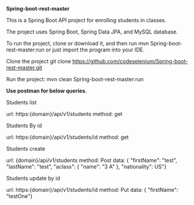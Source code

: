 **Spring-boot-rest-master**

This is a Spring Boot API project for enrolling students in classes.

The project uses Spring Boot, Spring Data JPA, and MySQL database.

To run the project, clone or download it, and then run mvn Spring-boot-rest-master:run or just import the program into your IDE.


Clone the project
git clone https://github.com/codeselenium/Spring-boot-rest-master.git

Run the project:
mvn clean Spring-boot-rest-master:run





**Use postman for below queries.**

Students list

url: https:{domain}/api/v1/students
method: get



Students By id

url: https:{domain}/api/v1/students/id
method: get

Students create

url: {domain}/api/v1/students
method: Post
data: { "firstName": "test", "lastName": "test", "aclass": { "name": "3 A" }, "nationality": US"}


Students update by id

url: https:{domain}/api/v1/students/id
method: Put
data: { "firstName": "testOne"}
